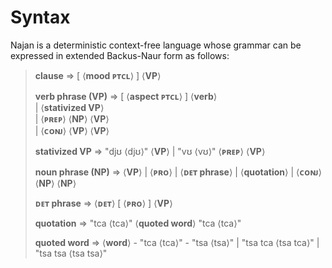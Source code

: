 # Syntax

Najan is a deterministic context-free language whose grammar can be expressed in
extended Backus-Naur form as follows:

> <lhs>**clause** ⇒</lhs> [ ⟨**mood ᴘᴛᴄʟ**⟩ ] ⟨**VP**⟩
>
> <lhs>**verb phrase (VP)** ⇒</lhs> [ ⟨**aspect ᴘᴛᴄʟ**⟩ ] ⟨**verb**⟩
> <br>
> <lhs>|</lhs> ⟨**stativized VP**⟩
> <br>
> <lhs>|</lhs> ⟨**ᴘʀᴇᴘ**⟩ ⟨**NP**⟩ ⟨**VP**⟩
> <br>
> <lhs>|</lhs> ⟨**ᴄᴏɴᴊ**⟩ ⟨**VP**⟩ ⟨**VP**⟩
>
> <lhs>**stativized VP** ⇒</lhs> "<naj>djʊ</naj> ⟨djʊ⟩" ⟨**VP**⟩ | "<naj>vʊ</naj> ⟨vʊ⟩" ⟨**ᴘʀᴇᴘ**⟩ ⟨**VP**⟩
>
> <lhs>**noun phrase (NP)** ⇒</lhs> ⟨**VP**⟩ | ⟨**ᴘʀᴏ**⟩ | ⟨**ᴅᴇᴛ phrase**⟩ | ⟨**quotation**⟩ | ⟨**ᴄᴏɴᴊ**⟩ ⟨**NP**⟩ ⟨**NP**⟩
>
> <lhs>**ᴅᴇᴛ phrase** ⇒</lhs> ⟨**ᴅᴇᴛ**⟩ [ ⟨**ᴘʀᴏ**⟩ ] ⟨**VP**⟩
>
> <lhs>**quotation** ⇒</lhs> "<naj>tca</naj> ⟨tca⟩" ⟨**quoted word**⟩ "<naj>tca</naj> ⟨tca⟩"
>
> <lhs>**quoted word** ⇒</lhs> ⟨**word**⟩ - "<naj>tca</naj> ⟨tca⟩" - "<naj>tsa</naj> ⟨tsa⟩" | "<naj>tsa tca</naj> ⟨tsa tca⟩" | "<naj>tsa tsa</naj> ⟨tsa tsa⟩"
